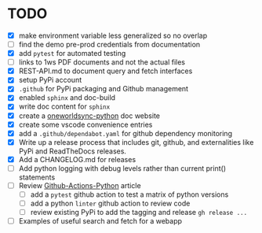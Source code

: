 # TODO

- [x] make environment variable less generalized so no overlap
- [ ] find the demo pre-prod credentials from documentation
- [x] add `pytest` for automated testing
- [ ] links to 1ws PDF documents and not the actual files
- [x] REST-API.md to document query and fetch interfaces
- [x] setup PyPi account
- [x] `.github` for PyPi packaging and Github management
- [x] enabled `sphinx` and doc-build
- [x] write doc content for `sphinx`
- [x] create a [oneworldsync-python](https://oneworldsync-python.readthedocs.io/) doc website
- [x] create some vscode convenience entries
- [x] add a `.github/dependabot.yaml` for github dependency monitoring
- [x] Write up a release process that includes git, github, and externalities like PyPi and ReadTheDocs releases.
- [x] Add a CHANGELOG.md for releases
- [ ] Add python logging with debug levels rather than current print() statements
- [ ] Review [Github-Actions-Python](https://realpython.com/github-actions-python/) article
  - [ ] add a `pytest` github action to test a matrix of python versions
  - [ ] add a python `linter` github action to review code
  - [ ] review existing PyPi to add the tagging and release `gh release ...`
- [ ] Examples of useful search and fetch for a webapp
